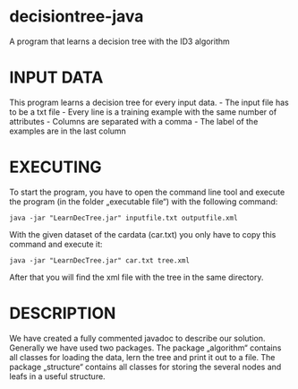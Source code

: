 # decisiontree-java
A program that learns a decision tree with the ID3 algorithm

# INPUT DATA

This program learns a decision tree for every input data.
	- The input file has to be a txt file
	- Every line is a training example with the same number of attributes
	- Columns are separated with a comma
	- The label of the examples are in the last column

# EXECUTING

To start the program, you have to open the command line tool and execute the program (in the folder „executable file“) with the following command:

	java -jar "LearnDecTree.jar" inputfile.txt outputfile.xml

With the given dataset of the cardata (car.txt) you only have to copy this command and execute it:

	java -jar "LearnDecTree.jar" car.txt tree.xml

After that you will find the xml file with the tree in the same directory.

# DESCRIPTION

We have created a fully commented javadoc to describe our solution. Generally we have used two packages. The package „algorithm“ contains all classes for loading the data, lern the tree and print it out to a file. The package „structure“ contains all classes for storing the several nodes and leafs in a useful structure.
